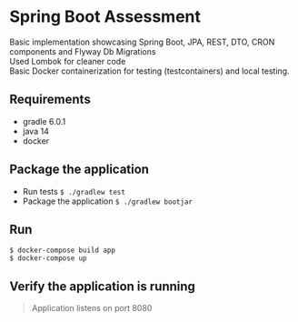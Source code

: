# Spring Boot Assessment
Basic implementation showcasing Spring Boot, JPA, REST, DTO, CRON components and Flyway Db Migrations  
Used Lombok for cleaner code  
Basic Docker containerization for testing (testcontainers) and local testing.  

## Requirements
- gradle 6.0.1
- java 14
- docker


## Package the application
- Run tests
`$ ./gradlew test`  
- Package the application
`$ ./gradlew bootjar`

## Run

`$ docker-compose build app`  
`$ docker-compose up`

## Verify the application is running

> Application listens on port 8080
